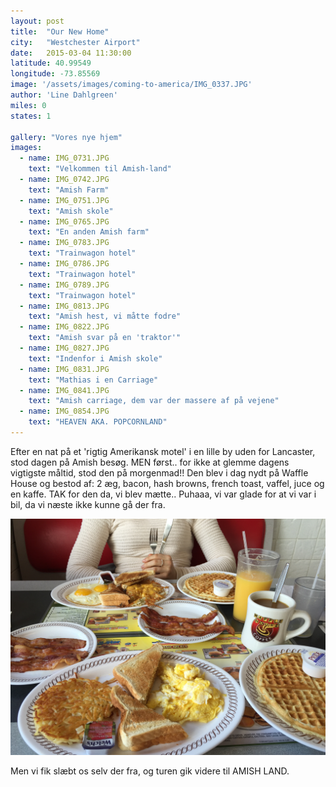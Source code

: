 ```yaml
---
layout: post
title:  "Our New Home"
city:   "Westchester Airport"
date:   2015-03-04 11:30:00
latitude: 40.99549
longitude: -73.85569
image: '/assets/images/coming-to-america/IMG_0337.JPG'
author: 'Line Dahlgreen'
miles: 0
states: 1

gallery: "Vores nye hjem"
images:
  - name: IMG_0731.JPG
    text: "Velkommen til Amish-land"
  - name: IMG_0742.JPG
    text: "Amish Farm"
  - name: IMG_0751.JPG
    text: "Amish skole"
  - name: IMG_0765.JPG
    text: "En anden Amish farm"
  - name: IMG_0783.JPG
    text: "Trainwagon hotel"
  - name: IMG_0786.JPG
    text: "Trainwagon hotel"
  - name: IMG_0789.JPG
    text: "Trainwagon hotel"
  - name: IMG_0813.JPG
    text: "Amish hest, vi måtte fodre"
  - name: IMG_0822.JPG
    text: "Amish svar på en 'traktor'"
  - name: IMG_0827.JPG
    text: "Indenfor i Amish skole"
  - name: IMG_0831.JPG
    text: "Mathias i en Carriage"
  - name: IMG_0841.JPG
    text: "Amish carriage, dem var der massere af på vejene"
  - name: IMG_0854.JPG
    text: "HEAVEN AKA. POPCORNLAND"
---
```



Efter en nat på et 'rigtig Amerikansk motel' i en lille by uden for Lancaster, stod dagen på Amish besøg. MEN først.. for ikke at glemme dagens vigtigste måltid, stod den på morgenmad!! Den blev i dag nydt på Waffle House og bestod af: 2 æg, bacon, hash browns, french toast, vaffel, juce og en kaffe. TAK for den da, vi blev mætte.. Puhaaa, vi var glade for at vi var i bil, da vi næste ikke kunne gå der fra. 


![Awsome morgenmad](/assets/images/amish/IMG_0729.JPG)


Men vi fik slæbt os selv der fra, og turen gik videre til AMISH LAND. 








